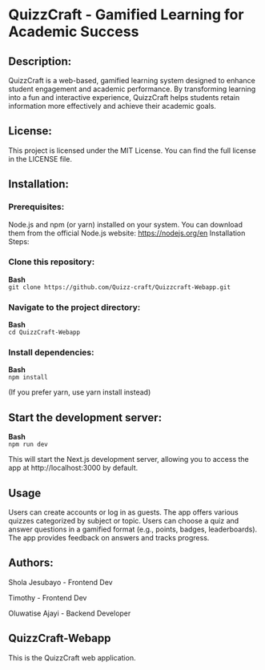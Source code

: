 # QuizzCraft - Gamified Learning for Academic Success
## Description:

QuizzCraft is a web-based, gamified learning system designed to enhance student engagement and academic performance. By transforming learning into a fun and interactive experience, QuizzCraft helps students retain information more effectively and achieve their academic goals.

## License:

This project is licensed under the MIT License. You can find the full license in the LICENSE file.

## Installation:

### Prerequisites:

  Node.js and npm (or yarn) installed on your system. You can download them from the official Node.js website: https://nodejs.org/en
  Installation Steps:

### Clone this repository:

**Bash** <br/>
`git clone https://github.com/Quizz-craft/Quizzcraft-Webapp.git`<br />

### Navigate to the project directory:

**Bash** <br />
`cd QuizzCraft-Webapp`

### Install dependencies:

**Bash**<br />
`npm install`

(If you prefer yarn, use yarn install instead)

## Start the development server:

**Bash**<br />
`npm run dev`

This will start the Next.js development server, allowing you to access the app at http://localhost:3000 by default.

## Usage

Users can create accounts or log in as guests.
The app offers various quizzes categorized by subject or topic.
Users can choose a quiz and answer questions in a gamified format (e.g., points, badges, leaderboards).
The app provides feedback on answers and tracks progress.

## Authors:

Shola Jesubayo - Frontend Dev

Timothy - Frontend Dev

Oluwatise Ajayi - Backend Developer 




## QuizzCraft-Webapp
This is the QuizzCraft web application.


